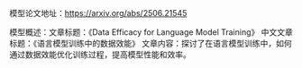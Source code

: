模型论文地址：https://arxiv.org/abs/2506.21545

模型概述：文章标题：《Data Efficacy for Language Model Training》
中文文章标题：《语言模型训练中的数据效能》
文章内容：探讨了在语言模型训练中，如何通过数据效能优化训练过程，提高模型性能和效率。
